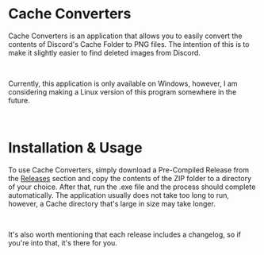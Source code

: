 # Cache Converters

Cache Converters is an application that allows you to easily convert the contents of Discord's Cache Folder to PNG files. The intention of this is to make it slightly easier to find deleted images from Discord.

<br>

Currently, this application is only available on Windows, however, I am considering making a Linux version of this program somewhere in the future.

<br>

# Installation & Usage

To use Cache Converters, simply download a Pre-Compiled Release from the <a href="https://github.com/105hua/Cache-Converters/releases">Releases</a> section and copy the contents of the ZIP folder to a directory of your choice. After that, run the .exe file and the process should complete automatically. The application usually does not take too long to run, however, a Cache directory that's large in size may take longer.

<br>

It's also worth mentioning that each release includes a changelog, so if you're into that, it's there for you.